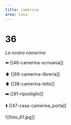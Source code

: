 ```yaml
---
title: camerina
area: Casa
---
```

# 36
_La nostra camerina_

⬅️ [[46-camerina-scrivania]]

⬆️ [[69-camerina-libreria]]

⬆️ [[38-camerina-letto]]

➡️ [[81-ripostiglio]]

⬇️ [[47-casa-camerina_porta]]

![[foto_61.jpg]]